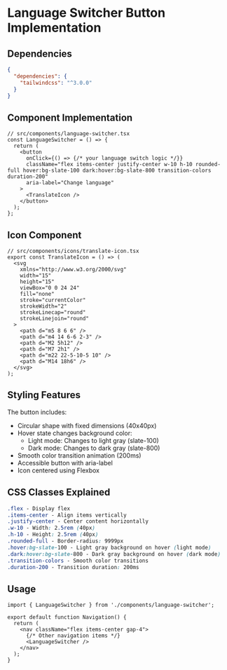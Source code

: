 # Language Switcher Button Implementation

## Dependencies

```json
{
  "dependencies": {
    "tailwindcss": "^3.0.0"
  }
}
```

## Component Implementation

```tsx
// src/components/language-switcher.tsx
const LanguageSwitcher = () => {
  return (
    <button
      onClick={() => {/* your language switch logic */}}
      className="flex items-center justify-center w-10 h-10 rounded-full hover:bg-slate-100 dark:hover:bg-slate-800 transition-colors duration-200"
      aria-label="Change language"
    >
      <TranslateIcon />
    </button>
  );
};
```

## Icon Component

```tsx
// src/components/icons/translate-icon.tsx
export const TranslateIcon = () => (
  <svg
    xmlns="http://www.w3.org/2000/svg"
    width="15"
    height="15"
    viewBox="0 0 24 24"
    fill="none"
    stroke="currentColor"
    strokeWidth="2"
    strokeLinecap="round"
    strokeLinejoin="round"
  >
    <path d="m5 8 6 6" />
    <path d="m4 14 6-6 2-3" />
    <path d="M2 5h12" />
    <path d="M7 2h1" />
    <path d="m22 22-5-10-5 10" />
    <path d="M14 18h6" />
  </svg>
);
```

## Styling Features

The button includes:
- Circular shape with fixed dimensions (40x40px)
- Hover state changes background color:
  - Light mode: Changes to light gray (slate-100)
  - Dark mode: Changes to dark gray (slate-800)
- Smooth color transition animation (200ms)
- Accessible button with aria-label
- Icon centered using Flexbox

## CSS Classes Explained

```css
.flex - Display flex
.items-center - Align items vertically
.justify-center - Center content horizontally
.w-10 - Width: 2.5rem (40px)
.h-10 - Height: 2.5rem (40px)
.rounded-full - Border-radius: 9999px
.hover:bg-slate-100 - Light gray background on hover (light mode)
.dark:hover:bg-slate-800 - Dark gray background on hover (dark mode)
.transition-colors - Smooth color transitions
.duration-200 - Transition duration: 200ms
```

## Usage

```tsx
import { LanguageSwitcher } from './components/language-switcher';

export default function Navigation() {
  return (
    <nav className="flex items-center gap-4">
      {/* Other navigation items */}
      <LanguageSwitcher />
    </nav>
  );
} 